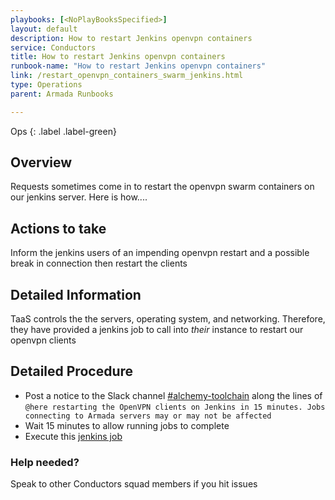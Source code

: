 ```yaml
---
playbooks: [<NoPlayBooksSpecified>]
layout: default
description: How to restart Jenkins openvpn containers
service: Conductors
title: How to restart Jenkins openvpn containers
runbook-name: "How to restart Jenkins openvpn containers"
link: /restart_openvpn_containers_swarm_jenkins.html
type: Operations
parent: Armada Runbooks

---
```


Ops
{: .label .label-green}

## Overview

Requests sometimes come in to restart the openvpn swarm containers on our jenkins server.  Here is how....

## Actions to take

Inform the jenkins users of an impending openvpn restart and a possible break in connection then restart the clients

## Detailed Information

TaaS controls the the servers, operating system, and networking. Therefore, they have provided a jenkins job to call into _their_ instance to restart our openvpn clients

## Detailed Procedure

- Post a notice to the Slack channel [#alchemy-toolchain](https://ibm-argonauts.slack.com/messages/C1UCLT4C9) along the lines of `@here restarting the OpenVPN clients on Jenkins in 15 minutes. Jobs connecting to Armada servers may or may not be affected`
- Wait 15 minutes to allow running jobs to complete
- Execute this [jenkins job](https://alchemy-conductors-jenkins.swg-devops.com/view/Conductors/job/Conductors/job/Conductors-Jenkins/job/Alchemy%20-%20restart%20OpenVPN%20on%20swarm%20cluster/)

### Help needed?

Speak to other Conductors squad members if you hit issues
